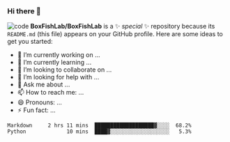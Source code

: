 ### Hi there 👋
![code](https://timgsa.baidu.com/timg?image&quality=80&size=b9999_10000&sec=1596106131185&di=d3dc86eec408d011c893ad57e50683df&imgtype=0&src=http%3A%2F%2Fimg0.imgtn.bdimg.com%2Fit%2Fu%3D3891780925%2C1121316322%26fm%3D214%26gp%3D0.jpg)
**BoxFishLab/BoxFishLab** is a ✨ _special_ ✨ repository because its `README.md` (this file) appears on your GitHub profile.
Here are some ideas to get you started:

- 🔭 I’m currently working on ...
- 🌱 I’m currently learning ...
- 👯 I’m looking to collaborate on ...
- 🤔 I’m looking for help with ...
- 💬 Ask me about ...
- 📫 How to reach me: ...
- 😄 Pronouns: ...
- ⚡ Fun fact: ...

```text
Markdown     2 hrs 11 mins  ███████████████████▓░░░░  68.2%
Python             10 mins  ████▓░░░░░░░░░░░░░░░░░░░   5.3%
```
